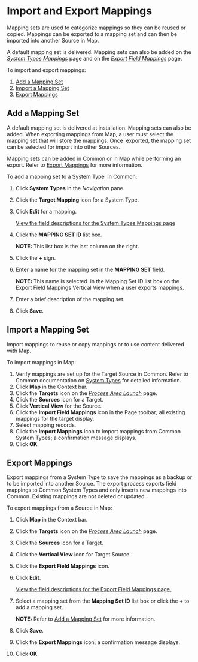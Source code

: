 # Import and Export Mappings

Mapping sets are used to categorize mappings so they can be reused or
copied. Mappings can be exported to a mapping set and can then be
imported into another Source in Map.

A default mapping set is delivered. Mapping sets can also be added on
the <span style="font-style: italic;">[System Types
Mappings](../../../Platform/Common/Page_Desc/System_Types_Mappings.htm)</span>
page and on the <span style="font-style: italic;">[Export Field
Mappings](../Page_Desc/Export_Field_Mappings.htm)</span> page.

To import and export mappings:

1.  [Add a Mapping Set](#Add_a_Mapping_Set)
2.  [Import a Mapping Set](#Import_a_Mapping_Set)
3.  [Export Mappings](#Export_Mappings)

## <span id="Add_a_Mapping_Set"></span>Add a Mapping Set

A default mapping set is delivered at installation. Mapping sets can
also be added. When exporting mappings from Map, a user must select the
mapping set that will store the mappings. Once  exported, the mapping
set can be selected for import into other Sources.

Mapping sets can be added in Common or in Map while performing an
export. Refer to [Export Mappings](#Export_Mappings) for more
information.

To add a mapping set to a System Type  in Common:

1.  Click <span style="font-weight: bold;">System Types</span> in the
    *Navigation* pane.

2.  Click the <span style="font-weight: bold;">Target Mapping</span>
    icon for a System Type.

3.  Click <span style="font-weight: bold;">Edit</span> for a mapping.
    
    [View the field descriptions for the System Types Mappings
    page](../../../Platform/Common/Page_Desc/System_Types_Mappings.htm)

4.  Click the<span style="font-weight: bold;"> MAPPING SET ID</span>
    list box.
    
    <span style="font-weight: bold;">NOTE:</span> This list box is the
    last column on the right.

5.  Click the **+** sign.

6.  Enter a name for the mapping set in the
    <span style="font-weight: bold;">MAPPING SET</span> field.
    
    <span style="font-weight: bold;">NOTE:</span> This name is selected
     in the Mapping Set ID list box on the Export Field Mappings
    Vertical View when a user exports mappings.

7.  Enter a brief description of the mapping set.

8.  Click <span style="font-weight: bold;">Save</span>.

## <span id="Import_a_Mapping_Set"></span>Import a Mapping Set

Import mappings to reuse or copy mappings or to use content delivered
with Map.

To import mappings in Map:

1.  Verify mappings are set up for the Target Source in Common. Refer to
    Common documentation on [System
    Types](../../../Platform/Common/Use_Cases/System_Types_Overview.htm)
    for detailed information.
2.  Click **Map** in the Context bar.
3.  Click the <span style="font-weight: bold;">Targets</span> icon on
    the *[Process Area
    Launch](../Page_Desc/Process_Area_Launch_map.htm)* page.
4.  Click the <span style="font-weight: bold;">Sources</span> icon for a
    Target.
5.  Click <span style="font-weight: bold;">Vertical View</span> for the
    Source.
6.  Click the <span style="font-weight: bold;">Import Field
    Mappings</span> icon in the Page toolbar; all existing mappings for
    the target display.
7.  Select mapping records.
8.  Click the **Import Mappings** icon to import mappings from Common
    System Types; a confirmation message displays.
9.  Click **OK**.

## <span id="Export_Mappings"></span>Export Mappings

Export mappings from a System Type to save the mappings as a backup or
to be imported into another Source. The export process exports field
mappings to Common System Types and only inserts new mappings into
Common. Existing mappings are not deleted or updated.

To export mappings from a Source in Map:

1.  Click **Map** in the Context bar.

2.  Click the <span style="font-weight: bold;">Targets</span> icon on
    the *[Process Area
    Launch](../Page_Desc/Process_Area_Launch_map.htm)* page.

3.  Click the **Sources** icon for a Target.

4.  Click the **Vertical View** icon for Target Source.

5.  Click the **Export Field Mappings** icon.

6.  Click <span style="font-weight: bold;">Edit</span>.
    
    [View the field descriptions for the Export Field Mappings
    page.](../Page_Desc/Export_Field_Mappings.htm)

7.  Select a mapping set from the
    <span style="font-weight: bold;">Mapping Set ID</span> list box or
    click the **+** to add a mapping set.
    
    <span style="font-weight: bold;">NOTE:</span> Refer to [Add a
    Mapping Set](#Add_a_Mapping_Set) for more information.

8.  Click **Save**.

9.  Click the <span style="font-weight: bold;">Export Mappings</span>
    icon; a confirmation message displays.

10. Click <span style="font-weight: bold;">OK</span>.

